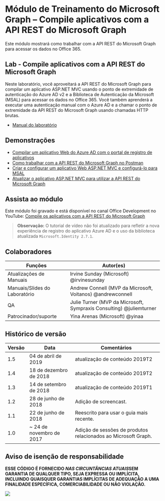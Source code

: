 # Módulo de Treinamento do Microsoft Graph – Compile aplicativos com a API REST do Microsoft Graph

Este módulo mostrará como trabalhar com a API REST do Microsoft Graph para acessar os dados no Office 365.

## Lab - Compile aplicativos com a API REST do Microsoft Graph

Neste laboratório, você aproveitará a API REST do Microsoft Graph para compilar um aplicativo ASP.NET MVC usando o ponto de extremidade de autenticação do Azure AD v2 e a Biblioteca de Autenticação da Microsoft (MSAL) para acessar os dados no Office 365. Você também aprenderá a executar uma autenticação manual com o Azure AD e a chamar o ponto de extremidade da API REST do Microsoft Graph usando chamadas HTTP brutas.

* [Manual do laboratório](./Lab.md)

## Demonstrações

* [Compilar um aplicativo Web do Azure AD com o portal de registro de aplicativos](./Demos/01-arp-app)
* [Como trabalhar com a API REST do Microsoft Graph no Postman](./Demos/02-create-app)
* [Criar e configurar um aplicativo Web ASP.NET MVC e configurá-lo para MSAL](./Demos/03-create-aspnet-mvcapp)
* [Atualizar o aplicativo ASP.NET MVC para utilizar a API REST do Microsoft Graph](./Demos/04-leverage-msgraphsdk)

## Assista ao módulo

Este módulo foi gravado e está disponível no canal Office Development no YouTube: [Compile os aplicativos com a API REST do Microsoft Graph](https://youtu.be/GF4JSTeR6VA)

> **Observação:** O tutorial de vídeo não foi atualizado para refletir a nova experiência de registro do aplicativo Azure AD e o uso da biblioteca atualizada `Microsoft.Identity 2.7.1`.

## Colaboradores

| Funções | Autor(es) |
| -------------------- | ---------------------------------------------------------------- |
| Atualizações de Manuais | Irvine Sunday (Microsoft) @irvinesunday |
| Manuais/Slides do Laboratório | Andrew Connell (MVP da Microsoft, Voitanos) @andrewconnell |
| QA | Julie Turner (MVP da Microsoft, Sympraxis Consulting) @juliemturner |
| Patrocinador/suporte | Yina Arenas (Microsoft) @yinaa |

## Histórico de versão

| Versão | Data | Comentários |
| ------- | ------------------ | ---------------------------------------------- |
| 1.5 | 04 de abril de 2019 | atualização de conteúdo 2019T2 |
| 1.4 | 18 de dezembro de 2018 | atualização de conteúdo 2019T2 |
| 1.3 | 14 de setembro de 2018 | atualização de conteúdo 2019T1 |
| 1.2 | 28 de junho de 2018 | Adição de screencast. |
| 1.1 | 22 de junho de 2018 | Reescrito para usar o guia mais recente. |
| 1.0 | ~ 24 de novembro de 2017 | Adição de sessões de produtos relacionados ao Microsoft Graph. |

## Aviso de isenção de responsabilidade

**ESSE CÓDIGO É FORNECIDO *NAS CIRCUNTÂNCIAS ATUAIS*SEM GARANTIA DE QUALQUER TIPO, SEJA EXPRESSA OU IMPLÍCITA, INCLUINDO QUAISQUER GARANTIAS IMPLÍCITAS DE ADEQUAÇÃO A UMA FINALIDADE ESPECÍFICA, COMERCIABILIDADE OU NÃO VIOLAÇÃO.**

<img src="https://telemetry.sharepointpnp.com/msgraph-training-restapi" />